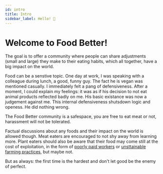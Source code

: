 ```yaml
---
id: intro
title: Intro
sidebar_label: Hello! 🤙
---
```


<style>
:root {
  --highlight: #ffe084;
  --links: #29bbe3;
  --hover: rgb(131, 206, 235);
}
</style>

# Welcome to Food Better!

The goal is to offer a community where people can share adjustments (small and large) they make to their eating habits, which all together, have a big impact on the world.

Food can be a senstive topic. One day at work, I was speaking with a colleague during lunch, a good, funny guy. The fact he is vegan was mentioned casually. I immediately felt a pang of defensiveness. After a moment, I could explain my feelings: it was as if his decision to not eat animal products reflected badly on me. His basic existance was now a judgement against me. This internal defensiveness shutsdown logic and openess. He did nothing wrong.

The Food Better community is a safespace, you are free to eat meat or not, harassment will not be tolerated.

Factual discussions about any foods and their impact on the world is allowed though. Meat eaters are encouraged to not shy away from learning more. Plant eaters should also be aware that their food may come still at the cost of exploitation, in the form of [poorly paid workers](https://www.reddit.com/r/vegan/comments/howb32/reminder_that_our_plantbased_diet_is_not_cruelty/) or [unsttainable farming practices](https://youtu.be/bLH-Xh_y4uU?t=294), but maybe not.

But as always: the first time is the hardest and don't let good be the enemy of perfect.
